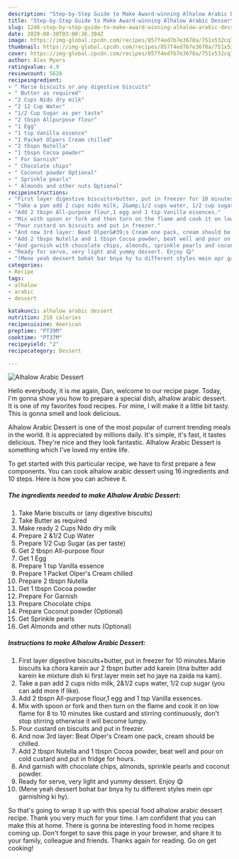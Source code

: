 ```yaml
---
description: "Step-by-Step Guide to Make Award-winning Alhalow Arabic Dessert"
title: "Step-by-Step Guide to Make Award-winning Alhalow Arabic Dessert"
slug: 1246-step-by-step-guide-to-make-award-winning-alhalow-arabic-dessert
date: 2020-08-30T03:00:36.384Z
image: https://img-global.cpcdn.com/recipes/857f4ed7b7e3670a/751x532cq70/alhalow-arabic-dessert-recipe-main-photo.jpg
thumbnail: https://img-global.cpcdn.com/recipes/857f4ed7b7e3670a/751x532cq70/alhalow-arabic-dessert-recipe-main-photo.jpg
cover: https://img-global.cpcdn.com/recipes/857f4ed7b7e3670a/751x532cq70/alhalow-arabic-dessert-recipe-main-photo.jpg
author: Alex Myers
ratingvalue: 4.9
reviewcount: 5628
recipeingredient:
- " Marie biscuits or any digestive biscuits"
- " Butter as required"
- "2 Cups Nido dry milk"
- "2 12 Cup Water"
- "1/2 Cup Sugar as per taste"
- "2 tbspn Allpurpose flour"
- "1 Egg"
- "1 tsp Vanilla essence"
- "1 Packet Olpers Cream chilled"
- "2 tbspn Nutella"
- "1 tbspn Cocoa powder"
- " For Garnish"
- " Chocolate chips"
- " Coconut powder Optional"
- " Sprinkle pearls"
- " Almonds and other nuts Optional"
recipeinstructions:
- "First layer digestive biscuits+butter, put in freezer for 10 minutes.Marie biscuits ka chora karein aur 2 tbspn butter add karein (itna butter add karein ke mixture dish ki first layer mein set ho jaye na zaida na kam)."
- "Take a pan add 2 cups nido milk, 2&amp;1/2 cups water, 1/2 cup sugar (you can add more if like)."
- "Add 2 tbspn All-purpose flour,1 egg and 1 tsp Vanilla essences."
- "Mix with spoon or fork and then turn on the flame and cook it on low flame for 8 to 10 minutes like custard and stirring continuously, don&#39;t stop stirring otherwise it will become lumpy."
- "Pour custard on biscuits and put in freezer."
- "And now 3rd layer: Beat Olper&#39;s Cream one pack, cream should be chilled."
- "Add 2 tbspn Nutella and 1 tbspn Cocoa powder, beat well and pour on cold custard and put in fridge for hours."
- "And garnish with chocolate chips, almonds, sprinkle pearls and coconut powder."
- "Ready for serve, very light and yummy dessert. Enjoy 😋"
- "(Mene yeah dessert bohat bar bnya hy tu different styles mein opr garnishing ki hy)."
categories:
- Recipe
tags:
- alhalow
- arabic
- dessert

katakunci: alhalow arabic dessert 
nutrition: 218 calories
recipecuisine: American
preptime: "PT39M"
cooktime: "PT37M"
recipeyield: "2"
recipecategory: Dessert

---
```



![Alhalow Arabic Dessert](https://img-global.cpcdn.com/recipes/857f4ed7b7e3670a/751x532cq70/alhalow-arabic-dessert-recipe-main-photo.jpg)

Hello everybody, it is me again, Dan, welcome to our recipe page. Today, I'm gonna show you how to prepare a special dish, alhalow arabic dessert. It is one of my favorites food recipes. For mine, I will make it a little bit tasty. This is gonna smell and look delicious.

Alhalow Arabic Dessert is one of the most popular of current trending meals in the world. It is appreciated by millions daily. It's simple, it's fast, it tastes delicious. They're nice and they look fantastic. Alhalow Arabic Dessert is something which I've loved my entire life.




To get started with this particular recipe, we have to first prepare a few components. You can cook alhalow arabic dessert using 16 ingredients and 10 steps. Here is how you can achieve it.

<!--inarticleads1-->

##### The ingredients needed to make Alhalow Arabic Dessert:

1. Take  Marie biscuits or (any digestive biscuits)
1. Take  Butter as required
1. Make ready 2 Cups Nido dry milk
1. Prepare 2 &amp;1/2 Cup Water
1. Prepare 1/2 Cup Sugar (as per taste)
1. Get 2 tbspn All-purpose flour
1. Get 1 Egg
1. Prepare 1 tsp Vanilla essence
1. Prepare 1 Packet Olper&#39;s Cream chilled
1. Prepare 2 tbspn Nutella
1. Get 1 tbspn Cocoa powder
1. Prepare  For Garnish
1. Prepare  Chocolate chips
1. Prepare  Coconut powder (Optional)
1. Get  Sprinkle pearls
1. Get  Almonds and other nuts (Optional)




<!--inarticleads2-->

##### Instructions to make Alhalow Arabic Dessert:

1. First layer digestive biscuits+butter, put in freezer for 10 minutes.Marie biscuits ka chora karein aur 2 tbspn butter add karein (itna butter add karein ke mixture dish ki first layer mein set ho jaye na zaida na kam).
1. Take a pan add 2 cups nido milk, 2&amp;1/2 cups water, 1/2 cup sugar (you can add more if like).
1. Add 2 tbspn All-purpose flour,1 egg and 1 tsp Vanilla essences.
1. Mix with spoon or fork and then turn on the flame and cook it on low flame for 8 to 10 minutes like custard and stirring continuously, don&#39;t stop stirring otherwise it will become lumpy.
1. Pour custard on biscuits and put in freezer.
1. And now 3rd layer: Beat Olper&#39;s Cream one pack, cream should be chilled.
1. Add 2 tbspn Nutella and 1 tbspn Cocoa powder, beat well and pour on cold custard and put in fridge for hours.
1. And garnish with chocolate chips, almonds, sprinkle pearls and coconut powder.
1. Ready for serve, very light and yummy dessert. Enjoy 😋
1. (Mene yeah dessert bohat bar bnya hy tu different styles mein opr garnishing ki hy).




So that's going to wrap it up with this special food alhalow arabic dessert recipe. Thank you very much for your time. I am confident that you can make this at home. There is gonna be interesting food in home recipes coming up. Don't forget to save this page in your browser, and share it to your family, colleague and friends. Thanks again for reading. Go on get cooking!
